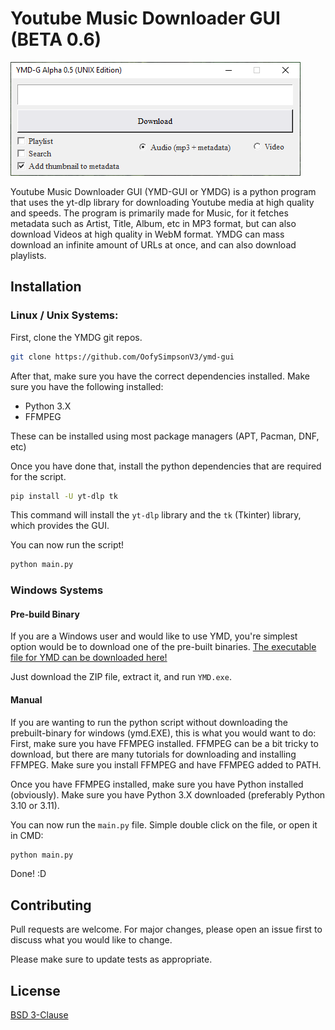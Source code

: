# Youtube Music Downloader GUI (BETA 0.6)

![Screenshot of YMD](https://raw.githubusercontent.com/OofySimpsonV3/ymd-gui/main/screenshot.png)

Youtube Music Downloader GUI (YMD-GUI or YMDG) is a python program that uses the yt-dlp library for downloading Youtube media at high quality and speeds. The program is primarily made for Music, for it fetches metadata such as Artist, Title, Album, etc in MP3 format, but can also download Videos at high quality in WebM format.
YMDG can mass download an infinite amount of URLs at once, and can also download playlists.

## Installation
### Linux / Unix Systems:
First, clone the YMDG git repos.

```bash
git clone https://github.com/OofySimpsonV3/ymd-gui
```
After that, make sure you have the correct dependencies installed.
Make sure you have the following installed:
 - Python 3.X
 - FFMPEG

These can be installed using most package managers (APT, Pacman, DNF, etc)

Once you have done that, install the python dependencies that are required for the script.
```bash
pip install -U yt-dlp tk 
```
This command will install the `yt-dlp` library and the `tk` (Tkinter) library, which provides the GUI.

You can now run the script!
```bash
python main.py
```
### Windows Systems
#### Pre-build Binary
If you are a Windows user and would like to use YMD, you're simplest option would be to download one of the pre-built binaries.
[The executable file for YMD can be downloaded here!](https://github.com/OofySimpsonV3/ymd-gui/releases/download/Windows/YMD-G.BETA.0.6.Windows.zip)

Just download the ZIP file, extract it, and run `YMD.exe`.

#### Manual
If you are wanting to run the python script without downloading the prebuilt-binary for windows (ymd.EXE), this is what you would want to do:
First, make sure you have FFMPEG installed. FFMPEG can be a bit tricky to download, but there are many tutorials for downloading and installing FFMPEG. Make sure you install FFMPEG and have FFMPEG added to PATH.

Once you have FFMPEG installed, make sure you have Python installed (obviously). Make sure you have Python 3.X downloaded (preferably Python 3.10 or 3.11).

You can now run the `main.py` file. Simple double click on the file, or open it in CMD:
```bash
python main.py
```

Done! :D

## Contributing

Pull requests are welcome. For major changes, please open an issue first
to discuss what you would like to change.

Please make sure to update tests as appropriate.

## License

[BSD 3-Clause](https://opensource.org/license/bsd-3-clause/)
